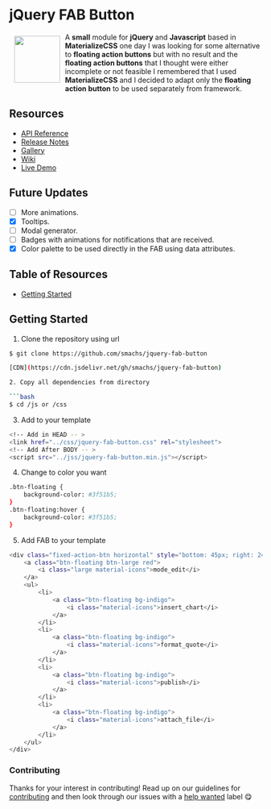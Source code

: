 # jQuery FAB Button

<a href="https://github.com/smachs/jquery-fab-button"><img  width="91px" height="93px" src="https://res.cloudinary.com/anzu-club/image/upload/v1546279089/LIBs/jQuery%20FAB/menu.svg" align="left" align="left" hspace="10" vspace="6"></a>
A **small** module for **jQuery** and **Javascript** based in **MaterializeCSS** one day I was looking for some alternative to **floating action buttons** but with no result and the **floating action buttons** that I thought were either incomplete or not feasible I remembered that I used **MaterializeCSS** and I decided to adapt only the **floating action button** to be used separately from framework.

## Resources

* [API Reference](https://materializecss.com/floating-action-button.html)
* [Release Notes](https://github.com/smachs/jquery-fab-button/releases)
* [Gallery]()
* [Wiki](https://github.com/smachs/jquery-fab-button/wiki)
* [Live Demo](https://jsfiddle.net/smachs/bLj5p1st/13)

## Future Updates
* [ ] More animations.
* [x] Tooltips.
* [ ] Modal generator.
* [ ] Badges with animations for notifications that are received.
* [x] Color palette to be used directly in the FAB using data attributes.

## Table of Resources

* [Getting Started](#getting-started)

## Getting Started

1. Clone the repository using url

```bash
$ git clone https://github.com/smachs/jquery-fab-button

[CDN](https://cdn.jsdelivr.net/gh/smachs/jquery-fab-button)

2. Copy all dependencies from directory

```bash
$ cd /js or /css
```

3. Add to your template

```bash
<!-- Add in HEAD -- >
<link href="../css/jquery-fab-button.css" rel="stylesheet">
<!-- Add After BODY -- >
<script src="../jss/jquery-fab-button.min.js"></script>
```

4. Change to color you want

```bash
.btn-floating {
    background-color: #3f51b5;
}
.btn-floating:hover {
    background-color: #3f51b5;
}
```

5. Add FAB to your template

```bash
<div class="fixed-action-btn horizontal" style="bottom: 45px; right: 24px;">
    <a class="btn-floating btn-large red">
        <i class="large material-icons">mode_edit</i>
    </a>
    <ul>
        <li>
            <a class="btn-floating bg-indigo">
                <i class="material-icons">insert_chart</i>
            </a>
        </li>
        <li>
            <a class="btn-floating bg-indigo">
                <i class="material-icons">format_quote</i>
            </a>
        </li>
        <li>
            <a class="btn-floating bg-indigo">
                <i class="material-icons">publish</i>
            </a>
        </li>
        <li>
            <a class="btn-floating bg-indigo">
                <i class="material-icons">attach_file</i>
            </a>
        </li>
    </ul>
</div>
```

### Contributing

Thanks for your interest in contributing! 
Read up on our guidelines for
[contributing](https://github.com/smachs/jquery-fab-button/blob/master/CONTRIBUTING.md)
and then look through our issues with a [help wanted](https://github.com/smachs/jquery-fab-button/issues?q=how-to-help-project)
label :yum:

